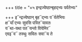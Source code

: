 +++
title = "०५ इन्द्रज्येष्ठान्बृहद्भ्यः पर्वतेभ्यः"

+++
इ᳓न्द्रज्येष्ठान् बृह᳓द्भ्यः प᳓र्वतेभियः  
क्ष᳓याँ एभ्यः सुवसि पस्ति᳓यावतः  
य᳓था-यथा पत᳓यन्तो वियेमिर᳓  
एवइ᳓व᳓ तस्थुः सवितः सवा᳓य ते